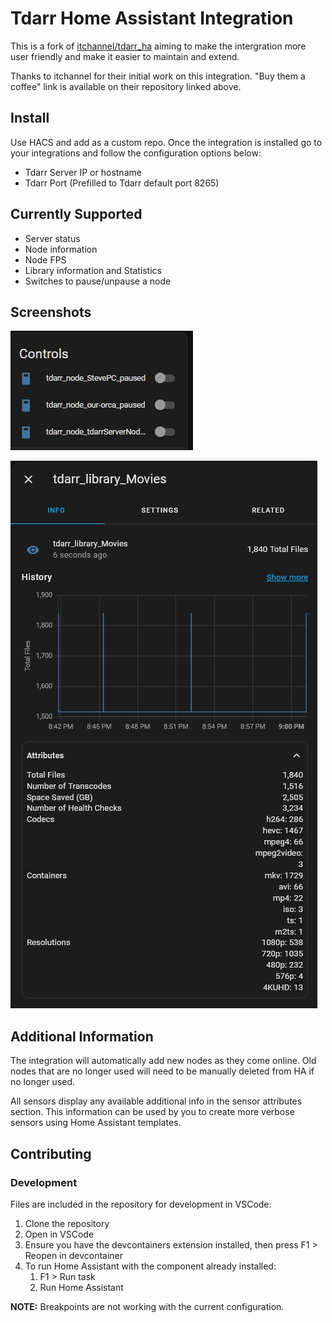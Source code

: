 # Tdarr Home Assistant Integration

This is a fork of [itchannel/tdarr_ha](https://github.com/itchannel/tdarr_ha) aiming to make the intergration more user friendly and make it easier to maintain and extend.

Thanks to itchannel for their initial work on this integration. "Buy them a coffee" link is available on their repository linked above.

## Install

Use HACS and add as a custom repo. Once the integration is installed go to your integrations and follow the configuration options below:

- Tdarr Server IP or hostname
- Tdarr Port (Prefilled to Tdarr default port 8265)

## Currently Supported

- Server status
- Node information
- Node FPS
- Library information and Statistics
- Switches to pause/unpause a node

## Screenshots

![Switches to control paused state](./screenshots/node_controls.jpg)

![Library sensor](./screenshots/library_sensor.jpg)

## Additional Information

The integration will automatically add new nodes as they come online. Old nodes that are no longer used will need to be manually deleted from HA if no longer used.

All sensors display any available additional info in the sensor attributes section. This information can be used by you to create more verbose sensors using Home Assistant templates. 

## Contributing

### Development

Files are included in the repository for development in VSCode:

1. Clone the repository
2. Open in VSCode
3. Ensure you have the devcontainers extension installed, then press F1 > Reopen in devcontainer
4. To run Home Assistant with the component already installed:
    1. F1 > Run task
    2. Run Home Assistant

**NOTE:** Breakpoints are not working with the current configuration.

